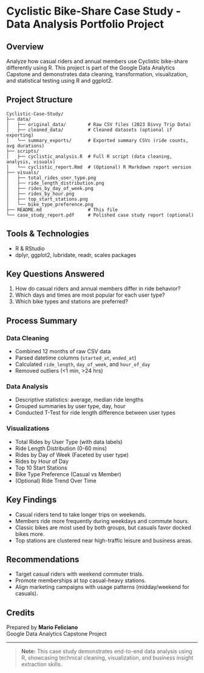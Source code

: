 # Cyclistic Bike-Share Case Study - Data Analysis Portfolio Project

## Overview

Analyze how casual riders and annual members use Cyclistic bike-share differently using R. This project is part of the Google Data Analytics Capstone and demonstrates data cleaning, transformation, visualization, and statistical testing using R and ggplot2.

## Project Structure

```
Cyclistic-Case-Study/
├── data/
│   ├── original_data/        # Raw CSV files (2023 Divvy Trip Data)
│   ├── cleaned_data/         # Cleaned datasets (optional if exporting)
│   └── summary_exports/      # Exported summary CSVs (ride counts, avg durations)
├── scripts/
│   ├── cyclistic_analysis.R  # Full R script (data cleaning, analysis, visuals)
│   └── cyclistic_report.Rmd  # (Optional) R Markdown report version
├── visuals/
│   ├── total_rides_user_type.png
│   ├── ride_length_distribution.png
│   ├── rides_by_day_of_week.png
│   ├── rides_by_hour.png
│   ├── top_start_stations.png
│   └── bike_type_preference.png
├── README.md                 # This file
└── case_study_report.pdf     # Polished case study report (optional)
```

## Tools & Technologies

- R & RStudio
- dplyr, ggplot2, lubridate, readr, scales packages

## Key Questions Answered

1. How do casual riders and annual members differ in ride behavior?
2. Which days and times are most popular for each user type?
3. Which bike types and stations are preferred?

## Process Summary

### Data Cleaning

- Combined 12 months of raw CSV data
- Parsed datetime columns (`started_at`, `ended_at`)
- Calculated `ride_length`, `day_of_week`, and `hour_of_day`
- Removed outliers (<1 min, >24 hrs)

### Data Analysis

- Descriptive statistics: average, median ride lengths
- Grouped summaries by user type, day, hour
- Conducted T-Test for ride length difference between user types

### Visualizations

- Total Rides by User Type (with data labels)
- Ride Length Distribution (0-60 mins)
- Rides by Day of Week (Faceted by user type)
- Rides by Hour of Day
- Top 10 Start Stations
- Bike Type Preference (Casual vs Member)
- (Optional) Ride Trend Over Time

## Key Findings

- Casual riders tend to take longer trips on weekends.
- Members ride more frequently during weekdays and commute hours.
- Classic bikes are most used by both groups, but casuals favor docked bikes more.
- Top stations are clustered near high-traffic leisure and business areas.

## Recommendations

- Target casual riders with weekend commuter trials.
- Promote memberships at top casual-heavy stations.
- Align marketing campaigns with usage patterns (midday/weekend for casuals).

## Credits

Prepared by **Mario Feliciano**\
Google Data Analytics Capstone Project

---

> **Note:** This case study demonstrates end-to-end data analysis using R, showcasing technical cleaning, visualization, and business insight extraction skills.

